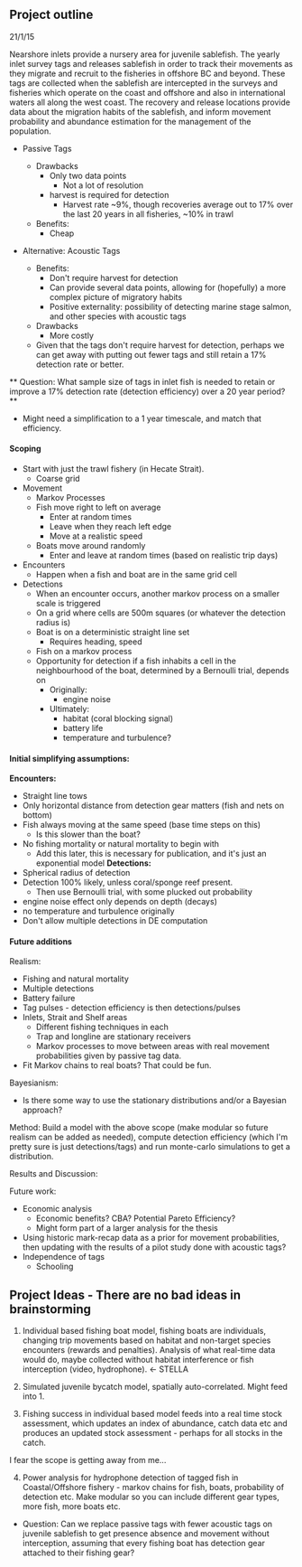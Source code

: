 ## Project outline
21/1/15

Nearshore inlets provide a nursery area for juvenile sablefish. The yearly inlet survey tags and releases sablefish in order to track their movements as they migrate and recruit to the fisheries in offshore BC and beyond. These tags are collected when the sablefish are intercepted in the surveys and fisheries which operate on the coast and offshore and also in international waters all along the west coast. The recovery and release locations provide data about the migration habits of the sablefish, and inform movement probability and abundance estimation for the management of the population.

- Passive Tags
  - Drawbacks
    - Only two data points
      - Not a lot of resolution
    - harvest is required for detection
      - Harvest rate ~9%, though recoveries average out to 17% over the last 20 years in all fisheries, ~10% in trawl
  - Benefits:
    - Cheap

- Alternative: Acoustic Tags
  - Benefits:
    - Don't require harvest for detection
    - Can provide several data points, allowing for (hopefully) a more complex picture of migratory habits
    - Positive externality: possibility of detecting marine stage salmon, and other species with acoustic tags
  - Drawbacks
    - More costly
  - Given that the tags don't require harvest for detection, perhaps we can get away with putting out fewer tags and still retain a 17% detection rate or better.

** Question: What sample size of tags in inlet fish is needed to retain or improve a 17% detection rate (detection efficiency) over a 20 year period?**
  - Might need a simplification to a 1 year timescale, and match that efficiency.

#### Scoping
  - Start with just the trawl fishery (in Hecate Strait).
    - Coarse grid
  - Movement
    - Markov Processes
    - Fish move right to left on average
      - Enter at random times
      - Leave when they reach left edge
      - Move at a realistic speed
    - Boats move around randomly
      - Enter and leave at random times (based on realistic trip days)
  - Encounters
    - Happen when a fish and boat are in the same grid cell
  - Detections
    - When an encounter occurs, another markov process on a smaller scale is triggered
    - On a grid where cells are 500m squares (or whatever the detection radius is)
    - Boat is on a deterministic straight line set
      - Requires heading, speed
    - Fish on a markov process
    - Opportunity for detection if a fish inhabits a cell in the neighbourhood of the boat, determined by a Bernoulli trial, depends on
      - Originally:
        - engine noise
      - Ultimately:
        - habitat (coral blocking signal)
        - battery life
        - temperature and turbulence?

#### Initial simplifying assumptions:
**Encounters:**
  - Straight line tows
  - Only horizontal distance from detection gear matters (fish and nets on bottom)
  - Fish always moving at the same speed (base time steps on this)
    - Is this slower than the boat?
  - No fishing mortality or natural mortality to begin with
    - Add this later, this is necessary for publication, and it's just an exponential model
**Detections:**
- Spherical radius of detection
- Detection 100% likely, unless coral/sponge reef present.
  - Then use Bernoulli trial, with some plucked out probability
- engine noise effect only depends on depth (decays)
- no temperature and turbulence originally
- Don't allow multiple detections in DE computation


#### Future additions
Realism:
  - Fishing and natural mortality
  - Multiple detections
  - Battery failure
  - Tag pulses - detection efficiency is then detections/pulses
  - Inlets, Strait and Shelf areas
    - Different fishing techniques in each
    - Trap and longline are stationary receivers
    - Markov processes to move between areas with real movement probabilities given by passive tag data.
  - Fit Markov chains to real boats? That could be fun.

Bayesianism:
  - Is there some way to use the stationary distributions and/or a Bayesian approach?


Method: Build a model with the above scope (make modular so future realism can be added as needed), compute detection efficiency (which I'm pretty sure is just detections/tags) and run monte-carlo simulations to get a distribution.

Results and Discussion:

Future work:
- Economic analysis
  - Economic benefits? CBA? Potential Pareto Efficiency?
  - Might form part of a larger analysis for the thesis
- Using historic mark-recap data as a prior for movement probabilities, then updating with the results of a pilot study done with acoustic tags?
- Independence of tags
  - Schooling


## Project Ideas - There are no bad ideas in brainstorming

1. Individual based fishing boat model, fishing boats are individuals, changing trip movements based on habitat and non-target species encounters (rewards and penalties). Analysis of what real-time data would do, maybe collected without habitat interference or fish interception (video, hydrophone). <- STELLA

2. Simulated juvenile bycatch model, spatially auto-correlated. Might feed into 1.

3. Fishing success in individual based model feeds into a real time stock assessment, which updates an index of abundance, catch data etc and produces an updated stock assessment - perhaps for all stocks in the catch.

I fear the scope is getting away from me...

4. Power analysis for hydrophone detection of tagged fish in Coastal/Offshore fishery - markov chains for fish, boats, probability of detection etc. Make modular so you can include different gear types, more fish, more boats etc.
  - Question: Can we replace passive tags with fewer acoustic tags on juvenile sablefish to get presence absence and movement without interception, assuming that every fishing boat has detection gear attached to their fishing gear?

